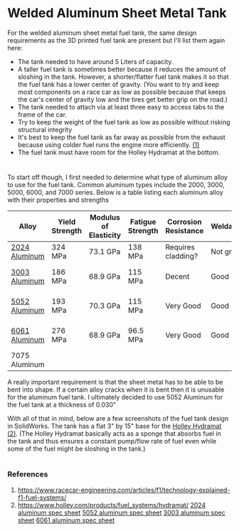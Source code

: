 # Welded Aluminum Sheet Metal Tank

For the welded aluminum sheet metal fuel tank, the same design requirements as the 3D printed fuel tank are present but I'll list them again here:
* The tank needed to have around 5 Liters of capacity.
* A taller fuel tank is sometimes better because it reduces the amount of sloshing in the tank. However, a shorter/flatter fuel tank makes it so that the fuel tank has a lower center of gravity. (You want to try and keep most components on a race car as low as possible because that keeps the car's center of gravity low and the tires get better grip on the road.) 
* The tank needed to attach via at least three easy to access tabs to the frame of the car.
* Try to keep the weight of the fuel tank as low as possible without risking structural integrity
* It's best to keep the fuel tank as far away as possible from the exhaust because using colder fuel runs the engine more efficiently. [(1)](https://www.racecar-engineering.com/articles/f1/technology-explained-f1-fuel-systems/)
* The fuel tank must have room for the Holley Hydramat at the bottom. 

#

To start off though, I first needed to determine what type of aluminum alloy to use for the fuel tank. Common aluminum types include the 2000, 3000, 5000, 6000, and 7000 series. Below is a table listing each aluminum alloy with their properties and strengths

| Alloy | Yield Strength | Modulus of Elasticity | Fatigue Strength | Corrosion Resistance | Weldability | Other |
| --- | --- | --- | --- | --- | --- | --- |
| [2024 Aluminum](https://www.thomasnet.com/articles/metals-metal-products/6061-aluminum-vs-2024-aluminum-differences-in-properties-strength-and-uses/) | 324 MPa | 73.1 GPa | 138 MPa | Requires cladding? | Not great | |
| [3003 Aluminum](https://www.thomasnet.com/articles/metals-metal-products/3003-aluminum/) | 186 MPa | 68.9 GPa | 115 MPa | Decent | Good | Commonly used in fuel tanks |
| [5052 Aluminum](https://www.thomasnet.com/articles/metals-metal-products/6061-aluminum-vs-5052-aluminum/) | 193 MPa | 70.3 GPa | 115 MPa | Very Good | Good | Commonly used in fuel tanks |
| [6061 Aluminum](https://www.thomasnet.com/articles/metals-metal-products/6061-aluminum-vs-5052-aluminum/) | 276 MPa | 68.9 GPa | 96.5 MPa | Very Good | Good | Cracks when bending |
| 7075 Aluminum | | | | | | Doesn't bend well |

A really important requirement is that the sheet metal has to be able to be bent into shape. If a certain alloy cracks when it is bent then it is unusable for the aluminum fuel tank. I ultimately decided to use 5052 Aluminum for the fuel tank at a thickness of 0.030"

With all of that in mind, below are a few screenshots of the fuel tank design in SolidWorks. The tank has a flat 3" by 15" base for the [Holley Hydramat (2)](https://www.holley.com/products/fuel_systems/hydramat/). (The Holley Hydramat basically acts as a sponge that absorbs fuel in the tank and thus ensures a constant pump/flow rate of fuel even while some of the fuel might be sloshing in the tank.)

#

### References
1. https://www.racecar-engineering.com/articles/f1/technology-explained-f1-fuel-systems/
2. https://www.holley.com/products/fuel_systems/hydramat/
[2024 aluminum spec sheet](https://www.thomasnet.com/articles/metals-metal-products/6061-aluminum-vs-2024-aluminum-differences-in-properties-strength-and-uses/)
[5052 aluminum spec sheet](https://www.thomasnet.com/articles/metals-metal-products/6061-aluminum-vs-5052-aluminum/)
[3003 aluminum spec sheet](https://www.thomasnet.com/articles/metals-metal-products/3003-aluminum/)
[6061 aluminum spec sheet](https://www.thomasnet.com/articles/metals-metal-products/6061-aluminum-vs-5052-aluminum/)
